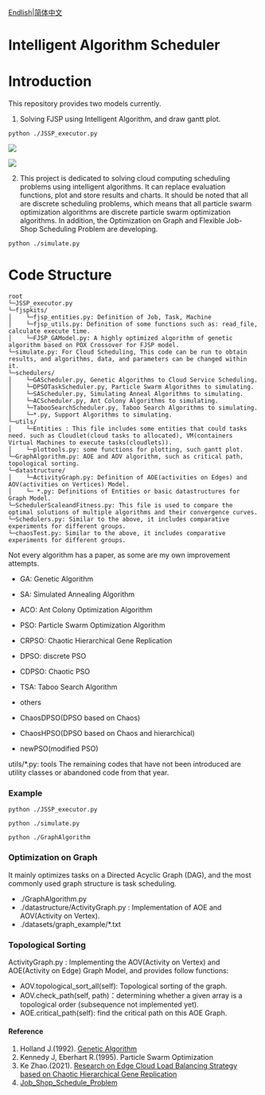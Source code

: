 [Endlish](README.md)|[简体中文](README_cn.md)

# Intelligent Algorithm Scheduler

# Introduction
This repository provides two models currently.

1. Solving FJSP using Intelligent Algorithm, and draw gantt plot.

``` python ./JSSP_executor.py ```

![](t202311201228_gantt.png)

![](t202311201228_iterplot.png)

2. This project is dedicated to solving cloud computing scheduling problems using intelligent algorithms. It can replace evaluation functions, plot and store results and charts. It should be noted that all are discrete scheduling problems, which means that all particle swarm optimization algorithms are discrete particle swarm optimization algorithms.
In addition, the Optimization on Graph and Flexible Job-Shop Scheduling Problem are developing.

``` python ./simulate.py ```

# Code Structure
```
root
└─JSSP_executor.py
└─fjspkits/
│    └─fjsp_entities.py: Definition of Job, Task, Machine
│    └─fjsp_utils.py: Definition of some functions such as: read_file, calculate execute time.
│    └─FJSP_GAModel.py: A highly optimized algorithm of genetic algorithm based on POX Crossover for FJSP model.
└─simulate.py: For Cloud Scheduling, This code can be run to obtain results, and algorithms, data, and parameters can be changed within it.
└─schedulers/
│    └─GAScheduler.py, Genetic Algorithms to Cloud Service Scheduling.
│    └─DPSOTaskScheduler.py, Particle Swarm Algorithms to simulating.
│    └─SAScheduler.py, Simulating Anneal Algorithms to simulating.
│    └─ACScheduler.py, Ant Colony Algorithms to simulating.
│    └─TabooSearchScheduler.py, Taboo Search Algorithms to simulating.
│    └─*.py, Support Algorithms to simulating.
└─utils/
│    └─Entities : This file includes some entities that could tasks need. such as Cloudlet(cloud tasks to allocated), VM(containers Virtual Machines to execute tasks(cloudlets)).
│    └─plottools.py: some functions for plotting, such gantt plot.
└─GraphAlgorithm.py: AOE and AOV algorithm, such as critical path, topological sorting.
└─datastructure/
│    └─ActivityGraph.py: Definition of AOE(activities on Edges) and AOV(activities on Vertices) Model.
│    └─ *.py: Definitions of Entities or basic datastructures for Graph Model.
└─SchedulerScaleandFitness.py: This file is used to compare the optimal solutions of multiple algorithms and their convergence curves.
└─Schedulers.py: Similar to the above, it includes comparative experiments for different groups.
└─chaosTest.py: Similar to the above, it includes comparative experiments for different groups.
```

Not every algorithm has a paper, as some are my own improvement attempts.
- GA: Genetic Algorithm
- SA: Simulated Annealing Algorithm
- ACO: Ant Colony Optimization Algorithm
- PSO: Particle Swarm Optimization Algorithm
- CRPSO: Chaotic Hierarchical Gene Replication
- DPSO: discrete PSO
- CDPSO: Chaotic PSO
- TSA: Taboo Search Algorithm
- others

- ChaosDPSO(DPSO based on Chaos)
- ChaosHPSO(DPSO based on Chaos and hierarchical)
- newPSO(modified PSO)

utils/*.py: tools 
The remaining codes that have not been introduced are utility classes or abandoned code from that year.

### Example

``` python ./JSSP_executor.py ```

``` python ./simulate.py ```

``` python ./GraphAlgorithm ```


### Optimization on Graph
It mainly optimizes tasks on a Directed Acyclic Graph (DAG), and the most commonly used graph structure is task scheduling.
- ./GraphAlgorithm.py
- ./datastructure/ActivityGraph.py : Implementation of AOE and AOV(Activity on Vertex).
- ./datasets/graph_example/*.txt

### Topological Sorting
ActivityGraph.py : Implementing the AOV(Activity on Vertex) and AOE(Activity on Edge) Graph Model, and provides follow functions:
- AOV.topological_sort_all(self): Topological sorting of the graph.
- AOV.check_path(self, path)：determining whether a given array is a topological order (subsequence not implemented yet).
- AOE.critical_path(self): find the critical path on this AOE Graph.


#### Reference

1. Holland J.(1992). [Genetic Algorithm](https://doi.org/10.1038/scientificamerican0792-66)
2. Kennedy J, Eberhart R.(1995). Particle Swarm Optimization 
3. Ke Zhao.(2021). [Research on Edge Cloud Load Balancing Strategy based on Chaotic Hierarchical Gene Replication](https://www.fujipress.jp/jaciii/jc/jacii002600050758/)
4. [Job_Shop_Schedule_Problem](https://github.com/mcfadd/Job_Shop_Schedule_Problem)
